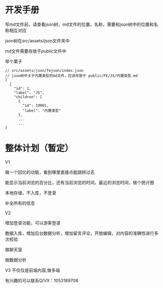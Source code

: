 # 开发手册
写md文件前，请查看json树，md文件的位置，名称，需要和json树中的位置和名称相互对应

json树在src/assets/json文件夹中

md文件需要存放于public文件中

举个栗子

```
// src/assets/json/fejson/index.json
// json树中关于内置类型的md文件，应该存放于 public/FE/JS/内置类型.md
[
  {
    "id": 1,
    "label": "JS",
    "children": [
      {
        "id": 10001,
        "label": "内置类型"
      },
      ...
      ...
]
```
# 整体计划（暂定）
V1

做一个回忆的功能，看到哪里直接点能跳转过去

能显示当前浏览的百分比，还有当前浏览的时间，最近的浏览时间，做个统计图

本地存储，不入库，不登录

补全所有的信息

V2

增加登录功能，可以游客登录

数据入库，增加后台数据分析，增加留言评论，开放编辑，对内容的准确性进行多次校验

做聊天室

做数据分析

V3
不仅仅是前端内容,做多端

有兴趣的可以联系Q/VX：1053189708
